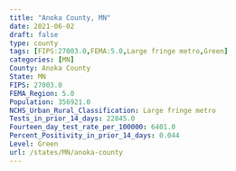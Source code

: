 ```yaml
---
title: "Anoka County, MN"
date: 2021-06-02
draft: false
type: county
tags: [FIPS:27003.0,FEMA:5.0,Large fringe metro,Green]
categories: [MN]
County: Anoka County
State: MN
FIPS: 27003.0
FEMA_Region: 5.0
Population: 356921.0
NCHS_Urban_Rural_Classification: Large fringe metro
Tests_in_prior_14_days: 22845.0
Fourteen_day_test_rate_per_100000: 6401.0
Percent_Positivity_in_prior_14_days: 0.044
Level: Green
url: /states/MN/anoka-county
---
```



